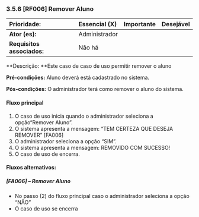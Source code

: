 ### 3.5.6 **\[RF006\] Remover Aluno**

| **Prioridade:** | Essencial \(X\) | Importante | Desejável |
| :--- | :--- | :--- | :--- |
| **Ator \(es\):** | Administrador |  |  |
| **Requisitos associados:** | Não há |  |  |

**Descrição: **Este caso de caso de uso permitir remover o aluno

**Pré-condições:** Aluno deverá está cadastrado no sistema.

**Pós-condições:** O administrador terá como remover o aluno do sistema.

#### Fluxo principal

1. O caso de uso inicia quando o administrador seleciona a opção“Remover Aluno”.
2. O sistema apresenta a mensagem: “TEM CERTEZA QUE DESEJA REMOVER” \[FA006\]
3. O administrador seleciona a opção “SIM”.
4. O sistema apresenta a mensagem: REMOVIDO COM SUCESSO!
5. O caso de uso de encerra.

#### Fluxos alternativos:

##### \[FA006\] – Remover Aluno

* No passo \(2\) do fluxo principal caso o administrador seleciona a opção “NÃO”
* O caso de uso se encerra





